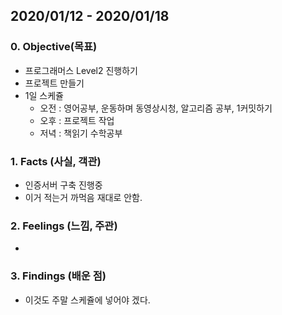 ## 2020/01/12 - 2020/01/18

### 0. Objective(목표)

- 프로그래머스 Level2 진행하기
- 프로젝트 만들기
- 1일 스케쥴
  - 오전 : 영어공부, 운동하며 동영상시청, 알고리즘 공부, 1커밋하기
  - 오후 : 프로젝트 작업
  - 저녁 : 책읽기 수학공부

### 1. Facts (사실, 객관)

- 인증서버 구축 진행중
- 이거 적는거 까먹음 재대로 안함.

### 2. Feelings (느낌, 주관)

- 

### 3. Findings (배운 점)

- 이것도 주말 스케쥴에 넣어야 겠다.
